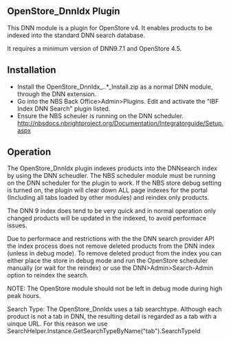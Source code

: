 OpenStore_DnnIdx Plugin
-----------------------

This DNN module is a plugin for OpenStore v4.  It enables products to be indexed into the standard DNN search database.

It requires a minimum version of DNN9.7.1 and OpenStore 4.5.

Installation
------------

- Install the OpenStore_DnnIdx_*.*.*_Install.zip as a normal DNN module, through the DNN extension.
- Go into the NBS Back Office>Admin>Plugins. Edit and activate the "IBF Index DNN Search" plugin listed.
- Ensure the NBS scheuler is running on the DNN scheduler. http://nbsdocs.nbrightproject.org/Documentation/Integratorguide/Setup.aspx

Operation
---------

The OpenStore_DnnIdx plugin indexes products into the DNNsearch index by using the DNN scheudler.  The NBS scheduler module must be running on the DNN scheduler for the plugin to work.
If the NBS store debug setting is turned on, the plugin will clear down ALL page indexes for the portal (Including all tabs loaded by other modules) and reindex only products.

The DNN 9 index does tend to be very quick and in normal operation only changed products will be updated in the indexed, to avoid performace issues.

Due to performace and restrictions with the the DNN search provider API the index process does not remove deleted products from the DNN index (unless in debug mode).
To remove deleted product from the index you can either place the store in debug mode and run the OpenStore scheduler manually (or wait for the reindex) or use the DNN>Admin>Search-Admin option to reindex the search. 

NOTE: The OpenStore module should not be left in debug mode during high peak hours.

Search Type:  The OpenStore_DnnIdx uses a tab searchtype.
Although each product is not a tab in DNN, the resulting detail is regarded as a tab with a uinque URL.
For this reason we use SearchHelper.Instance.GetSearchTypeByName("tab").SearchTypeId


